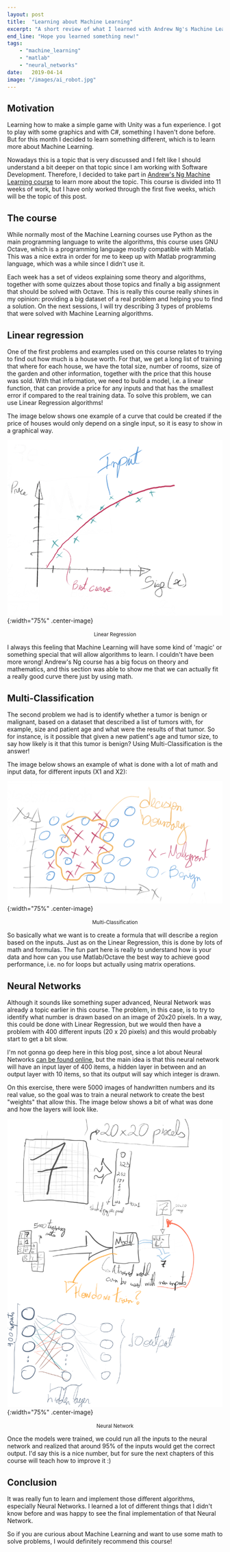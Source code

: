 ```yaml
---
layout: post
title:  "Learning about Machine Learning"
excerpt: "A short review of what I learned with Andrew Ng's Machine Learning course"
end_line: "Hope you learned something new!"
tags: 
    - "machine_learning"
    - "matlab"
    - "neural_networks"
date:   2019-04-14
image: "/images/ai_robot.jpg"
---
```


## Motivation

Learning how to make a simple game with Unity was a fun experience. I got to play with some graphics and with C#, something I haven't done before. But for this month I decided to learn something different, which is to learn more about Machine Learning.

Nowadays this is a topic that is very discussed and I felt like I should understand a bit deeper on that topic since I am working with Software Development. Therefore, I decided to take part in [Andrew's Ng Machine Learning course](https://www.coursera.org/learn/machine-learning) to learn more about the topic. This course is divided into 11 weeks of work, but I have only worked through the first five weeks, which will be the topic of this post.

## The course

While normally most of the Machine Learning courses use Python as the main programming language to write the algorithms, this course uses GNU Octave, which is a programming language mostly compatible with Matlab. This was a nice extra in order for me to keep up with Matlab programming language, which was a while since I didn't use it.

Each week has a set of videos explaining some theory and algorithms, together with some quizzes about those topics and finally a big assignment that should be solved with Octave. This is really this course really shines in my opinion: providing a big dataset of a real problem and helping you to find a solution. On the next sessions, I will try describing 3 types of problems that were solved with Machine Learning algorithms.

## Linear regression

One of the first problems and examples used on this course relates to trying to find out how much is a house worth. For that, we get a long list of training that where for each house, we have the total size, number of rooms, size of the garden and other information, together with the price that this house was sold. With that information, we need to build a model, i.e. a linear function, that can provide a price for any inputs and that has the smallest error if compared to the real training data. To solve this problem, we can use Linear Regression algorithms!

The image below shows one example of a curve that could be created if the price of houses would only depend on a single input, so it is easy to show in a graphical way.

![linear_regression](/images/linear_regression.png){:width="75%" .center-image}
<center><small>Linear Regression</small></center>

I always this feeling that Machine Learning will have some kind of 'magic' or something special that will allow algorithms to learn. I couldn't have been more wrong! Andrew's Ng course has a big focus on theory and mathematics, and this section was able to show me that we can actually fit a really good curve there just by using math.

## Multi-Classification

The second problem we had is to identify whether a tumor is benign or malignant, based on a dataset that described a list of tumors with, for example, size and patient age and what were the results of that tumor. So for instance, is it possible that given a new patient's age and tumor size, to say how likely is it that this tumor is benign? Using Multi-Classification is the answer!

The image below shows an example of what is done with a lot of math and input data, for different inputs (X1 and X2):

![multi_classification](/images/multi_classification.png){:width="75%" .center-image}
<center><small>Multi-Classification</small></center>

So basically what we want is to create a formula that will describe a region based on the inputs. Just as on the Linear Regression, this is done by lots of math and formulas. The fun part here is really to understand how is your data and how can you use Matlab/Octave the best way to achieve good performance, i.e. no for loops but actually using matrix operations.

## Neural Networks

Although it sounds like something super advanced, Neural Network was already a topic earlier in this course. The problem, in this case, is to try to identify what number is drawn based on an image of 20x20 pixels. In a way, this could be done with Linear Regression, but we would then have a problem with 400 different inputs (20 x 20 pixels) and this would probably start to get a bit slow.

I'm not gonna go deep here in this blog post, since a lot about Neural Networks [can be found online](https://becominghuman.ai/basics-of-neural-network-bef2ba97d2cf), but the main idea is that this neural network will have an input layer of 400 items, a hidden layer in between and an output layer with 10 items, so that its output will say which integer is drawn.

On this exercise, there were 5000 images of handwritten numbers and its real value, so the goal was to train a neural network to create the best "weights" that allow this. The image below shows a bit of what was done and how the layers will look like.

![neural_network](/images/neural_network.png){:width="75%" .center-image}
<center><small>Neural Network</small></center>

Once the models were trained, we could run all the inputs to the neural network and realized that around 95% of the inputs would get the correct output. I'd say this is a nice number, but for sure the next chapters of this course will teach how to improve it :)

## Conclusion

It was really fun to learn and implement those different algorithms, especially Neural Networks. I learned a lot of different things that I didn't know before and was happy to see the final implementation of that Neural Network.

So if you are curious about Machine Learning and want to use some math to solve problems, I would definitely recommend this course!
